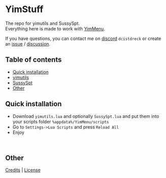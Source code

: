 # YimStuff
The repo for yimutils and SussySpt.<br />
Everything here is made to work with [YimMenu](https://github.com/YimMenu/YimMenu).

If you have questions, you can contact me on [discord](https://discord.com/login) `dcistdreck` or create an [issue](https://github.com/pierrelasse/YimStuff/issues/new/choose) / [discussion](https://github.com/pierrelasse/YimStuff/discussions/new/choose).


## Table of contents
- [Quick installation](https://github.com/pierrelasse/YimStuff#quick-installation)
- [yimutils](https://github.com/pierrelasse/YimStuff/blob/master/docs/yimutils.md)
- [SussySpt](https://github.com/pierrelasse/YimStuff/blob/master/docs/SussySpt.md)
- [Other](https://github.com/pierrelasse/YimStuff#other)


## Quick installation
- Download `yimutils.lua` and optionally `SussySpt.lua` and put them into your scripts folder `%appdata%/YimMenu/scripts`
- Go to `Settings->Lua Scripts` and press `Reload All`
- Enjoy

<br />

## Other
[Credits](https://github.com/pierrelasse/YimStuff/blob/master/CREDITS.md)
|
[License](https://github.com/pierrelasse/YimStuff/blob/master/LICENSE)
